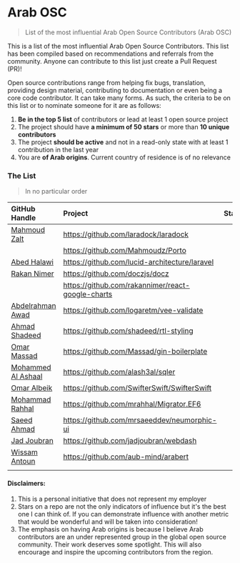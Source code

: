 # Arab OSC
> List of the most influential Arab Open Source Contributors (Arab OSC)

This is a list of the most influential Arab Open Source Contributors. This list has been compiled based on recommendations and referrals from the community. Anyone can contribute to this list just create a Pull Request (PR)!

Open source contributions range from helping fix bugs, translation, providing design material, contributing to documentation or even being a core code contributor. It can take many forms. As such, the criteria to be on this list or to nominate someone for it are as follows:

1. **Be in the top 5 list** of contributors or lead at least 1 open source project
2. The project should have **a minimum of 50 stars** or more than **10 unique contributors**
3. The project **should be active** and not in a read-only state with at least 1 contribution in the last year
4. You are **of Arab origins**. Current country of residence is of no relevance

### The List
> In no particular order

| GitHub Handle                                     | Project                                           | Stars |
|:--------------------------------------------------|:--------------------------------------------------|:------|
| [Mahmoud Zalt](https://github.com/Mahmoudz)       | https://github.com/laradock/laradock              |       |
|                                                   | https://github.com/Mahmoudz/Porto                 |       |
| [Abed Halawi](https://github.com/Mulkave)         | https://github.com/lucid-architecture/laravel     |       |
| [Rakan Nimer](https://github.com/rakannimer)      | https://github.com/doczjs/docz                    |       |
|                                                   | https://github.com/rakannimer/react-google-charts |       |
| [Abdelrahman Awad](https://github.com/logaretm)   | https://github.com/logaretm/vee-validate          |       |
| [Ahmad Shadeed](https://github.com/shadeed)       | https://github.com/shadeed/rtl-styling            |       |
| [Omar Massad](https://github.com/Massad)          | https://github.com/Massad/gin-boilerplate         |       |
| [Mohammed Al Ashaal](https://github.com/alash3al) | https://github.com/alash3al/sqler                 |       |
| [Omar Albeik](https://github.com/omaralbeik)      | https://github.com/SwifterSwift/SwifterSwift      |       |
| [Mohammad Rahhal](https://github.com/mrahhal)     | https://github.com/mrahhal/Migrator.EF6           |       |
| [Saeed Ahmad](https://github.com/mrsaeeddev)      | https://github.com/mrsaeeddev/neumorphic-ui       |       |
| [Jad Joubran](https://github.com/jadjoubran)      | https://github.com/jadjoubran/webdash             |       |
| [Wissam Antoun](https://github.com/WissamAntoun)  | https://github.com/aub-mind/arabert               |       |
|                                                   |                                                   |       |

#### Disclaimers:
1. This is a personal initiative that does not represent my employer
2. Stars on a repo are not the only indicators of influence but it's the best one I can think of. If you can demonstrate influence with another metric that would be wonderful and will be taken into consideration!
3. The emphasis on having Arab origins is because I believe Arab contributors are an under represented group in the global open source community. Their work deserves some spotlight. This will also encourage and inspire the upcoming contributors from the region.
